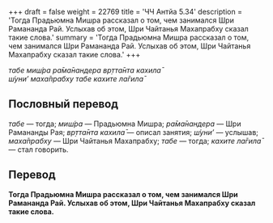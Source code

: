 +++
draft = false
weight = 22769
title = 'ЧЧ Антйа 5.34'
description = 'Тогда Прадьюмна Мишра рассказал о том, чем занимался Шри Рамананда Рай. Услыхав об этом, Шри Чайтанья Махапрабху сказал такие слова.'
summary = 'Тогда Прадьюмна Мишра рассказал о том, чем занимался Шри Рамананда Рай. Услыхав об этом, Шри Чайтанья Махапрабху сказал такие слова.'
+++

_табе миш́ра ра̄ма̄нандера вр̣тта̄нта кахила̄  
ш́уни’ маха̄прабху табе кахите ла̄гила̄_

## Пословный перевод

_табе_ — тогда; _миш́ра_ — Прадьюмна Мишра; _ра̄ма̄нандера_ — Шри Рамананды Рая; _вр̣тта̄нта_ _кахила̄_ — описал занятия; _ш́уни’_ — услышав; _маха̄прабху_ — Шри Чайтанья Махапрабху; _табе_ — тогда; _кахите_ _ла̄гила̄_ — стал говорить.

## Перевод

**Тогда Прадьюмна Мишра рассказал о том, чем занимался Шри Рамананда Рай. Услыхав об этом, Шри Чайтанья Махапрабху сказал такие слова.**

